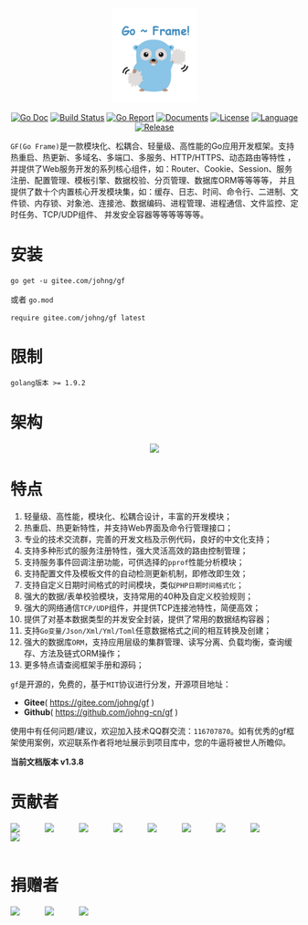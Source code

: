 <div align=center>
<img src="cover.png" width="150"/>

[![Go Doc](https://godoc.org/github.com/johng-cn/gf?status.svg)](https://godoc.org/github.com/johng-cn/gf) 
[![Build Status](https://travis-ci.org/johng-cn/gf.svg?branch=master)](https://travis-ci.org/johng-cn/gf) 
[![Go Report](https://goreportcard.com/badge/github.com/johng-cn/gf)](https://goreportcard.com/report/github.com/johng-cn/gf) 
[![Documents](https://img.shields.io/badge/docs-100%25-green.svg)](https://gfer.me) 
[![License](https://img.shields.io/github/license/johng-cn/gf.svg?style=flat)](https://github.com/johng-cn/gf)
[![Language](https://img.shields.io/badge/language-go-blue.svg)](https://github.com/johng-cn/gf)
[![Release](https://img.shields.io/github/release/johng-cn/gf.svg?style=flat)](https://github.com/johng-cn/gf/releases)
</div>

`GF(Go Frame)`是一款模块化、松耦合、轻量级、高性能的Go应用开发框架。支持热重启、热更新、多域名、多端口、多服务、HTTP/HTTPS、动态路由等特性 ，并提供了Web服务开发的系列核心组件，如：Router、Cookie、Session、服务注册、配置管理、模板引擎、数据校验、分页管理、数据库ORM等等等等， 并且提供了数十个内置核心开发模块集，如：缓存、日志、时间、命令行、二进制、文件锁、内存锁、对象池、连接池、数据编码、进程管理、进程通信、文件监控、定时任务、TCP/UDP组件、 并发安全容器等等等等等等。


# 安装
```html
go get -u gitee.com/johng/gf
```
或者
`go.mod`
```
require gitee.com/johng/gf latest
```
# 限制
```html
golang版本 >= 1.9.2
```

# 架构
<div align=center>
<img src="https://gfer.me/images/arch.png"/>
</div>

# 特点
1. 轻量级、高性能，模块化、松耦合设计，丰富的开发模块；
1. 热重启、热更新特性，并支持Web界面及命令行管理接口；
1. 专业的技术交流群，完善的开发文档及示例代码，良好的中文化支持；
1. 支持多种形式的服务注册特性，强大灵活高效的路由控制管理；
1. 支持服务事件回调注册功能，可供选择的`pprof`性能分析模块；
1. 支持配置文件及模板文件的自动检测更新机制，即修改即生效；
1. 支持自定义日期时间格式的时间模块，类似`PHP日期时间格式化`；
1. 强大的数据/表单校验模块，支持常用的40种及自定义校验规则；
1. 强大的网络通信`TCP/UDP`组件，并提供TCP连接池特性，简便高效；
1. 提供了对基本数据类型的并发安全封装，提供了常用的数据结构容器；
1. 支持`Go变量/Json/Xml/Yml/Toml`任意数据格式之间的相互转换及创建；
1. 强大的数据库`ORM`，支持应用层级的集群管理、读写分离、负载均衡，查询缓存、方法及链式ORM操作；
12. 更多特点请查阅框架手册和源码；

`gf`是开源的，免费的，基于`MIT`协议进行分发，开源项目地址：
- **Gitee**( https://gitee.com/johng/gf )
- **Github**( https://github.com/johng-cn/gf )

使用中有任何问题/建议，欢迎加入技术QQ群交流：`116707870`。如有优秀的gf框架使用案例，欢迎联系作者将地址展示到项目库中，您的牛逼将被世人所瞻仰。


<b>当前文档版本 v1.3.8</b>



# 贡献者

<a href="https://gitee.com/johng" target="_blank" title="John"><img src="https://gitee.com/uploads/27/1309327_johng.png?1530630243" width="60" align="left"></a>

<a href="https://gitee.com/wenzi1" target="_blank" title="蚊子"><img src="https://gfer.me/images/contributors/wenzi.png" width="60" align="left"></a>

<a href="https://gitee.com/zseeker" target="_blank" title="zseeker"><img src="https://gfer.me/images/contributors/zseeker.png" width="60" align="left"></a>

<a href="https://gitee.com/ymrjqyy" target="_blank" title="一墨染尽青衣颜"><img src="https://gfer.me/images/contributors/ymrjqyy.png" width="60" align="left"></a>

<a href="https://github.com/chenyang351" target="_blank" title="chenyang351"><img src="https://avatars1.githubusercontent.com/u/30063958?s=60&v=4" width="60" align="left"></a>

<a href="https://gitee.com/wxkj" target="_blank" title="wxkj"><img src="https://gitee.com/uploads/56/91356_wxkj.png" width="60" align="left"></a>

<a href="https://github.com/wxkj001" target="_blank" title="3wxkj001
"><img src="https://avatars0.githubusercontent.com/u/7794279?s=60&v=4" width="60" align="left"></a>

<a href="https://gitee.com/zhangjinfu" target="_blank" title="张金富"><img src="https://gfer.me/images/contributors/zjf.png" width="60" align="left"></a>

<a href="https://gitee.com/garfieldkwong" target="_blank" title="GarfieldKwong"><img src="https://gfer.me/images/contributors/garfieldkwong.png" width="60" align="left"></a>

&nbsp;

&nbsp;


# 捐赠者

<a href="https://gitee.com/zfan_codes" target="_blank" title="范钟"><img src="https://images.gitee.com/uploads/32/2044832_zfan_codes.png" width="60" align="left"></a>

<a href="https://gitee.com/hailaz" target="_blank" title="HaiLaz"><img src="https://gitee.com/uploads/87/1273187_hailaz.png" width="60" align="left"></a>

<a href="https://gitee.com/mg91" target="_blank" title="mg91"><img src="https://images.gitee.com/uploads/30/1410930_mg91.png" width="60" align="left"></a>







